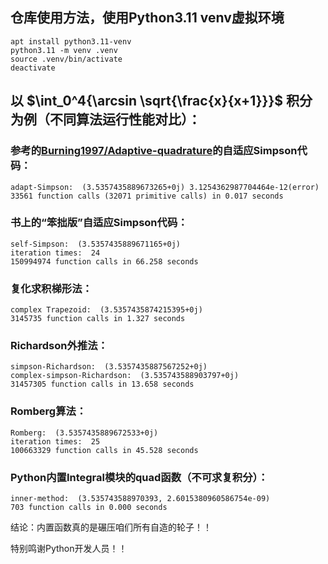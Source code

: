 ## 仓库使用方法，使用Python3.11 venv虚拟环境

```shell
apt install python3.11-venv
python3.11 -m venv .venv
source .venv/bin/activate
deactivate
```

## 以 $\int_0^4{\arcsin \sqrt{\frac{x}{x+1}}}$ 积分为例（不同算法运行性能对比）：

### 参考的[Burning1997/Adaptive-quadrature](https://github.com/Burning1997/Adaptive-quadrature)的自适应Simpson代码：
```
adapt-Simpson:  (3.5357435889673265+0j) 3.1254362987704464e-12(error)
33561 function calls (32071 primitive calls) in 0.017 seconds
```

### 书上的“笨拙版”自适应Simpson代码：
```
self-Simpson:  (3.5357435889671165+0j)
iteration times:  24
150994974 function calls in 66.258 seconds
```

### 复化求积梯形法：
```
complex Trapezoid:  (3.5357435874215395+0j)
3145735 function calls in 1.327 seconds
```

### Richardson外推法：
```
simpson-Richardson:  (3.5357435887567252+0j)
complex-simpson-Richardson:  (3.535743588903797+0j)
31457305 function calls in 13.658 seconds
```

### Romberg算法：
```
Romberg:  (3.5357435889672533+0j)
iteration times:  25
100663329 function calls in 45.528 seconds
```

### Python内置Integral模块的quad函数（不可求复积分）：
```
inner-method:  (3.535743588970393, 2.6015380960586754e-09)
703 function calls in 0.000 seconds
```

结论：内置函数真的是碾压咱们所有自造的轮子！！

特别鸣谢Python开发人员！！
